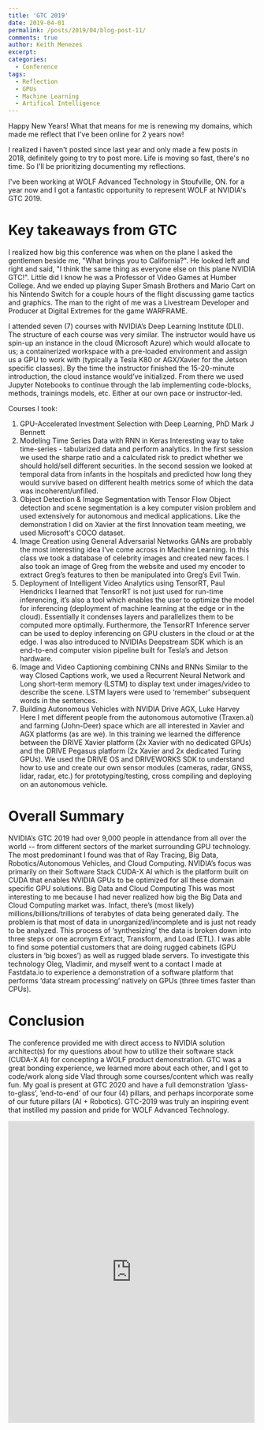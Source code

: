 ```yaml
---
title: 'GTC 2019'
date: 2019-04-01
permalink: /posts/2019/04/blog-post-11/
comments: true
author: Keith Menezes
excerpt:
categories:
  - Conference
tags:
  - Reflection
  - GPUs
  - Machine Learning
  - Artifical Intelligence
---
```



Happy New Years! What that means for me is renewing my domains, which made me reflect that I've been online for 2 years now!

I realized i haven't posted since last year and only made a few posts in 2018, definitely going to try to post more. Life is moving so fast, there's no time. So I'll be prioritizing documenting my reflections.

I've been working at WOLF Advanced Technology in Stoufville, ON. for a year now and I got a fantastic opportunity to represent WOLF at NVIDIA's GTC 2019.

# Key takeaways from GTC
I realized how big this conference was when on the plane I asked the gentlemen beside me, "What brings you to California?". He looked left and right and said, "I think the same thing as everyone else on this plane NVIDIA GTC!". Little did I know he was a Professor of Video Games at Humber College. And we ended up playing Super Smash Brothers and Mario Cart on his Nintendo Switch for a couple hours of the flight discussing game tactics and graphics. The man to the right of me was a Livestream Developer and Producer at Digital Extremes for the game WARFRAME. 

I attended seven (7) courses with NVIDIA’s Deep Learning Institute (DLI). The structure of each course was very similar. The instructor would have us spin-up an instance in the cloud (Microsoft Azure) which would allocate to us; a containerized workspace with a pre-loaded environment and assign us a GPU to work with (typically a Tesla K80 or AGX/Xavier for the Jetson specific classes). By the time the instructor finished the 15-20-minute introduction, the cloud instance would’ve initialized. From there we used Jupyter Notebooks to continue through the lab implementing code-blocks, methods, trainings models, etc. Either at our own pace or instructor-led.

Courses I took:
1.	GPU-Accelerated Investment Selection with Deep Learning, PhD Mark J Bennett
2.	Modeling Time Series Data with RNN in Keras
Interesting way to take time-series - tabularized data and perform analytics. In the first session we used the sharpe ratio and a calculated risk to predict whether we should hold/sell different securities.  In the second session we looked at temporal data from infants in the hospitals and predicted how long they would survive based on different health metrics some of which the data was incoherent/unfilled.
3.	Object Detection & Image Segmentation with Tensor Flow
Object detection and scene segmentation is a key computer vision problem and used extensively for autonomous and medical applications. Like the demonstration I did on Xavier at the first Innovation team meeting, we used Microsoft's COCO dataset.
4.	Image Creation using General Adversarial Networks
GANs are probably the most interesting idea I’ve come across in Machine Learning. In this class we took a database of celebrity images and created new faces. I also took an image of Greg from the website and used my encoder to extract Greg’s features to then be manipulated into Greg’s Evil Twin.
5.	Deployment of Intelligent Video Analytics using TensorRT, Paul Hendricks
I learned that TensorRT is not just used for run-time inferencing, it’s also a tool which enables the user to optimize the model for inferencing (deployment of machine learning at the edge or in the cloud). Essentially it condenses layers and parallelizes them to be computed more optimally. Furthermore, the TensorRT Inference server can be used to deploy inferencing on GPU clusters in the cloud or at the edge. I was also introduced to NVIDIAs Deepstream SDK which is an end-to-end computer vision pipeline built for Tesla’s and Jetson hardware.
6.	Image and Video Captioning combining CNNs and RNNs
Similar to the way Closed Captions work, we used a Recurrent Neural Network and Long short-term memory (LSTM) to display text under images/video to describe the scene. LSTM layers were used to ‘remember’ subsequent words in the sentences.
7.	Building Autonomous Vehicles with NVIDIA Drive AGX, Luke Harvey
Here I met different people from the autonomous automotive (Traxen.ai) and farming (John-Deer) space which are all interested in Xavier and AGX platforms (as are we). In this training we learned the difference between the DRIVE Xavier platform (2x Xavier with no dedicated GPUs) and the DRIVE Pegasus platform (2x Xavier and 2x dedicated Turing GPUs). We used the DRIVE OS and DRIVEWORKS SDK to understand how to use and create our own sensor modules (cameras, radar, GNSS, lidar, radar, etc.) for prototyping/testing, cross compiling and deploying on an autonomous vehicle. 

# Overall Summary
NVIDIA’s GTC 2019 had over 9,000 people in attendance from all over the world -- from different sectors of the market surrounding GPU technology. The most predominant I found was that of Ray Tracing, Big Data, Robotics/Autonomous Vehicles, and Cloud Computing. NVIDIA’s focus was primarily on their Software Stack CUDA-X AI which is the platform built on CUDA that enables NVIDIA GPUs to be optimized for all these domain specific GPU solutions.
Big Data and Cloud Computing
This was most interesting to me because I had never realized how big the Big Data and Cloud Computing market was. Infact, there’s (most likely) millions/billions/trillions of terabytes of data being generated daily. The problem is that most of data in unorganized/incomplete and is just not ready to be analyzed. This process of ‘synthesizing’ the data is broken down into three steps or one acronym Extract, Transform, and Load (ETL). I was able to find some potential customers that are doing rugged cabinets (GPU clusters in ‘big boxes’) as well as rugged blade servers. To investigate this technology Oleg, Vladimir, and myself went to a contact I made at Fastdata.io to experience a demonstration of a software platform that performs ‘data stream processing’ natively on GPUs (three times faster than CPUs).  


# Conclusion
The conference provided me with direct access to NVIDIA solution architect(s) for my questions about how to utilize their software stack (CUDA-X AI) for concepting a WOLF product demonstration. GTC was a great bonding experience, we learned more about each other, and I got to code/work along side Vlad through some courses/content which was really fun. My goal is present at GTC 2020 and have a full demonstration ‘glass-to-glass’, ’end-to-end’ of our four (4) pillars, and perhaps incorporate some of our future pillars (AI + Robotics). GTC-2019 was truly an inspiring event that instilled my passion and pride for WOLF Advanced Technology.

<iframe src="https://www.facebook.com/plugins/post.php?href=https%3A%2F%2Fwww.facebook.com%2Fkeith.menezes1%2Fposts%2F10156012449687007&width=500" width="500" height="612" style="border:none;overflow:hidden" scrolling="no" frameborder="0" allowTransparency="true" allow="encrypted-media"></iframe>

<div id="fb-root"></div>
<script>(function(d, s, id) {
  var js, fjs = d.getElementsByTagName(s)[0];
  if (d.getElementById(id)) return;
  js = d.createElement(s); js.id = id;
  js.src = "//connect.facebook.net/en_US/sdk.js#xfbml=1&version=v2.8";
  fjs.parentNode.insertBefore(js, fjs);
}(document, 'script', 'facebook-jssdk'));</script>

<div class="fb-like" data-href="http://keithmenezes.ca/posts/2019/04/blog-post-11/" data-layout="standard" data-action="like" data-size="large" data-show-faces="true" data-share="false"></div>

<div class="fb-send" data-href="http://keithmenezes.ca/posts/2019/04/blog-post-11/"></div>
